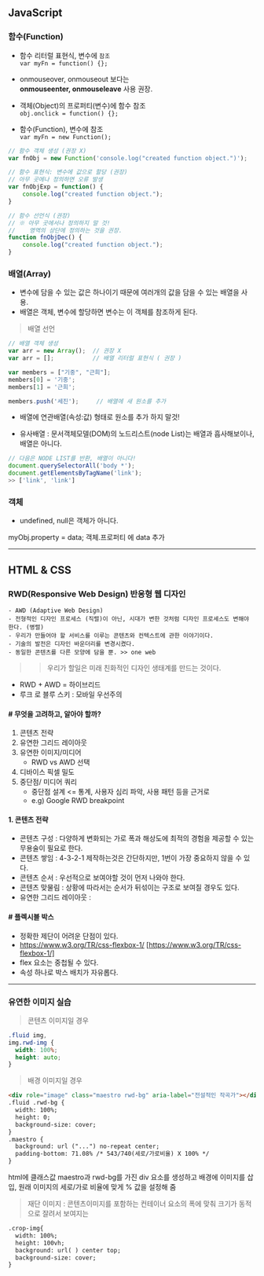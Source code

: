## JavaScript

### 함수(Function)
* 함수 리터럴 표현식, 변수에 `참조`<br>
`var myFn = function() {};`

* onmouseover, onmouseout 보다는<br> 
__onmouseenter, onmouseleave__ 사용 권장.

* 객체(Object)의 프로퍼티(변수)에 함수 참조<br>
`obj.onclick = function() {};`

* 함수(Function), 변수에 참조<br>
`var myFn = new Function();`

```js
// 함수 객체 생성 (권장 X)
var fnObj = new Function('console.log("created function object.")');

// 함수 표현식: 변수에 값으로 할당 (권장)
// 아무 곳에나 정의하면 오류 발생
var fnObjExp = function() {
    console.log("created function object.");
}

// 함수 선언식 (권장) 
// ※ 아무 곳에서나 정의하지 말 것! 
//    영역의 상단에 정의하는 것을 권장.
function fnObjDec() {
    console.log("created function object.");
}
```


### 배열(Array)
* 변수에 담을 수 있는 값은 하나이기 때문에 여러개의 값을 담을 수 있는 배열을 사용.
* 배열은 객체, 변수에 할당하면 변수는 이 객체를 참조하게 된다.

> 배열 선언

```js
// 배열 객체 생성
var arr = new Array();  // 권장 X
var arr = [];           // 배열 리터럴 표현식 ( 권장 )

var members = ["기중", "근희"];
members[0] = '기중';
members[1] = '근희';

members.push('세진');     // 배열에 새 원소를 추가
```
* 배열에 연관배열(속성:값) 형태로 원소를 추가 하지 말것!

* 유사배열
: 문서객체모델(DOM)의 노드리스트(node List)는 배열과 흡사해보이나, 배열은 아니다.<br>
```js
// 다음은 NODE LIST를 반환, 배열이 아니다!
document.querySelectorAll('body *');
document.getElementsByTagName('link');
>> ['link', 'link']
```

### 객체
* undefined, null은 객체가 아니다.

myObj.property = data;
객체.프로퍼티 에 data 추가


---

## HTML & CSS

### RWD(Responsive Web Design) 반응형 웹 디자인
    - AWD (Adaptive Web Design)
    - 전형적인 디자인 프로세스 (직렬)이 아닌, 시대가 변한 것처럼 디자인 프로세스도 변해야 한다. (병렬)
    - 우리가 만들어야 할 서비스를 이루는 콘텐츠와 컨텍스트에 관한 이야기이다.
    - 기술의 발전은 디자인 바운더리를 변경시켰다.
    - 동일한 콘텐츠를 다른 모양에 담을 뿐. >> one web
>>우리가 할일은 미래 친화적인 디자인 생태계를 만드는 것이다.

* RWD + AWD = 하이브리드 
* 루크 로 블루 스키 : 모바일 우선주의

#### # 무엇을 고려하고, 알아야 할까?
1. 콘텐츠 전략
2. 유연한 그리드 레이아웃
3. 유연한 이미지/미디어
    - RWD vs AWD 선택
4. 디바이스 픽셀 밀도
5. 중단점/ 미디어 쿼리
    - 중단점 설계 <= 통계, 사용자 심리 파악, 사용 패턴 등을 근거로
    - e.g) Google RWD breakpoint

#### 1. 콘텐츠 전략
* 콘텐츠 구성 : 다양하게 변화되는 가로 폭과 해상도에 최적의 경험을 제공할 수 있는 무용술이 필요로 한다.
* 콘텐츠 쌓임 : 4-3-2-1 제작하는것은 간단하지만, 1번이 가장 중요하지 않을 수 있다.
* 콘텐츠 순서 : 우선적으로 보여야할 것이 먼저 나와야 한다.
* 콘텐츠 맞물림 : 상황에 따라서는 순서가 뒤섞이는 구조로 보여질 경우도 있다.
* 유연한 그리드 레이아웃 : 

#### # 플렉시블 박스 
* 정확한 제단이 어려운 단점이 있다.
* https://www.w3.org/TR/css-flexbox-1/ [https://www.w3.org/TR/css-flexbox-1/]
* flex 요소는 중첩될 수 있다. 
* 속성 하나로 박스 배치가 자유롭다.

---

### 유연한 이미지 실습

> 콘텐츠 이미지일 경우

```css
.fluid img,
img.rwd-img {
  width: 100%;
  height: auto;
}
```


> 배경 이미지일 경우

```html
<div role="image" class="maestro rwd-bg" aria-label="전설적인 작곡가"></div>
.fluid .rwd-bg {
  width: 100%;
  height: 0;
  background-size: cover;
}
.maestro {
  background: url ("...") no-repeat center;
  padding-bottom: 71.08% /* 543/740(세로/가로비율) X 100% */
}
```

html에 클래스값 maestro과 rwd-bg를 가진 div 요소를 생성하고 배경에 이미지를 삽입, 원래 이미지의 세로/가로 비율에 맞게 % 값을 설정해 줌

> 재단 이미지 : 콘텐츠이미지를 포함하는 컨테이너 요소의 폭에 맞춰 크기가 동적으로 잘려서 보여지는

```html
.crop-img{
  width: 100%;
  height: 100vh;
  background: url( ) center top;
  background-size: cover;
}
```
